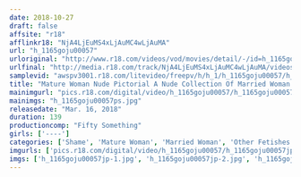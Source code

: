 ```yaml
---
date: 2018-10-27
draft: false
affsite: "r18"
afflinkr18: "NjA4LjEuMS4xLjAuMC4wLjAuMA"
url: "h_1165goju00057"
urloriginal: "http://www.r18.com/videos/vod/movies/detail/-/id=h_1165goju00057"
urlfinal: "http://media.r18.com/track/NjA4LjEuMS4xLjAuMC4wLjAuMA/videos/vod/movies/detail/-/id=h_1165goju00057"
samplevid: "awspv3001.r18.com/litevideo/freepv/h/h_1/h_1165goju00057/h_1165goju00057_dmb_w.mp4"
title: "Mature Woman Nude Pictorial A Nude Collection Of Married Woman Babes"
mainimgurl: "pics.r18.com/digital/video/h_1165goju00057/h_1165goju00057ps.jpg"
mainimgs: "h_1165goju00057ps.jpg"
releasedate: "Mar. 16, 2018"
duration: 139
productioncomp: "Fifty Something"
girls: ['----']
categories: ['Shame', 'Mature Woman', 'Married Woman', 'Other Fetishes', 'Genital Close-Up', 'Amateur', 'Hi-Def']
imgurls: ['pics.r18.com/digital/video/h_1165goju00057/h_1165goju00057jp-1.jpg', 'pics.r18.com/digital/video/h_1165goju00057/h_1165goju00057jp-2.jpg', 'pics.r18.com/digital/video/h_1165goju00057/h_1165goju00057jp-3.jpg', 'pics.r18.com/digital/video/h_1165goju00057/h_1165goju00057jp-4.jpg', 'pics.r18.com/digital/video/h_1165goju00057/h_1165goju00057jp-5.jpg', 'pics.r18.com/digital/video/h_1165goju00057/h_1165goju00057jp-6.jpg', 'pics.r18.com/digital/video/h_1165goju00057/h_1165goju00057jp-7.jpg', 'pics.r18.com/digital/video/h_1165goju00057/h_1165goju00057jp-8.jpg', 'pics.r18.com/digital/video/h_1165goju00057/h_1165goju00057jp-9.jpg', 'pics.r18.com/digital/video/h_1165goju00057/h_1165goju00057jp-10.jpg', 'pics.r18.com/digital/video/h_1165goju00057/h_1165goju00057jp-11.jpg', 'pics.r18.com/digital/video/h_1165goju00057/h_1165goju00057jp-12.jpg', 'pics.r18.com/digital/video/h_1165goju00057/h_1165goju00057jp-13.jpg', 'pics.r18.com/digital/video/h_1165goju00057/h_1165goju00057jp-14.jpg', 'pics.r18.com/digital/video/h_1165goju00057/h_1165goju00057jp-15.jpg', 'pics.r18.com/digital/video/h_1165goju00057/h_1165goju00057jp-16.jpg', 'pics.r18.com/digital/video/h_1165goju00057/h_1165goju00057jp-17.jpg', 'pics.r18.com/digital/video/h_1165goju00057/h_1165goju00057jp-18.jpg', 'pics.r18.com/digital/video/h_1165goju00057/h_1165goju00057jp-19.jpg', 'pics.r18.com/digital/video/h_1165goju00057/h_1165goju00057jp-20.jpg']
imgs: ['h_1165goju00057jp-1.jpg', 'h_1165goju00057jp-2.jpg', 'h_1165goju00057jp-3.jpg', 'h_1165goju00057jp-4.jpg', 'h_1165goju00057jp-5.jpg', 'h_1165goju00057jp-6.jpg', 'h_1165goju00057jp-7.jpg', 'h_1165goju00057jp-8.jpg', 'h_1165goju00057jp-9.jpg', 'h_1165goju00057jp-10.jpg', 'h_1165goju00057jp-11.jpg', 'h_1165goju00057jp-12.jpg', 'h_1165goju00057jp-13.jpg', 'h_1165goju00057jp-14.jpg', 'h_1165goju00057jp-15.jpg', 'h_1165goju00057jp-16.jpg', 'h_1165goju00057jp-17.jpg', 'h_1165goju00057jp-18.jpg', 'h_1165goju00057jp-19.jpg', 'h_1165goju00057jp-20.jpg']
---
```

